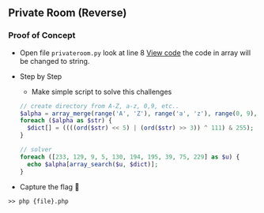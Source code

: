 ## Private Room (Reverse)

### Proof of Concept
- Open file ```privateroom.py``` look at line 8 [View code](privateroom.py#L8) the code in array will be changed to string.

- Step by Step
	- Make simple script to solve this challenges
	```php
	// create directory from A-Z, a-z, 0,9, etc..
	$alpha = array_merge(range('A', 'Z'), range('a', 'z'), range(0, 9), str_split("!@#$%^&*()-_=+"));
	foreach ($alpha as $str) {
	  $dict[] = ((((ord($str) << 5) | (ord($str) >> 3)) ^ 111) & 255);
	}

	// solver
	foreach ([233, 129, 9, 5, 130, 194, 195, 39, 75, 229] as $u) {
	  echo $alpha[array_search($u, $dict)];
	}
	```

- Capture the flag :triangular_flag_on_post:
```
>> php {file}.php
```